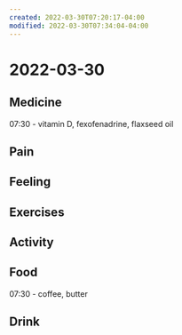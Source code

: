 ```yaml
---
created: 2022-03-30T07:20:17-04:00
modified: 2022-03-30T07:34:04-04:00
---
```


# 2022-03-30

## Medicine

07:30 - vitamin D, fexofenadrine, flaxseed oil


## Pain


## Feeling


## Exercises


## Activity


## Food

07:30 - coffee, butter


## Drink
